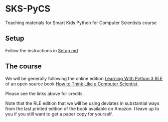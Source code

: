 # SKS-PyCS
Teaching materials for Smart Kids Python for Computer Scientists course

## Setup
Follow the instructions in [Setup.md](Setup.md)

## The course
We will be generally following the online edition [Learning With Python 3 RLE](http://openbookproject.net/thinkcs/python/english3e/) 
of an open source book 
[How to Think Like a Computer Scientist](https://www.amazon.com/gp/product/1491939362/ref=as_li_qf_sp_asin_il_tl?ie=UTF8&camp=1789&creative=9325&creativeASIN=1491939362&linkCode=as2&tag=greenteapre01-20&linkId=QGWNVBOEV6JIMH4Y).

Please see the links above for credits.

Note that the RLE edition that we will be using deviates in substantial ways from the last printed edition of the book available on Amazon. I leave up to you if you still want to get a paper copy for yourself.

